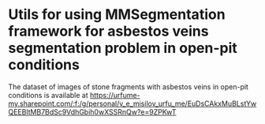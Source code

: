 # Utils for using MMSegmentation framework for asbestos veins segmentation problem in open-pit conditions

The dataset of images of stone fragments with asbestos veins in open-pit conditions is available at https://urfume-my.sharepoint.com/:f:/g/personal/v_e_misilov_urfu_me/EuDsCAkxMuBLstYwQEEBltMB7BdSc9VdhGbih0wXSSRnQw?e=9ZPKwT
